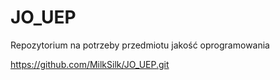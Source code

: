# JO_UEP
Repozytorium na potrzeby przedmiotu jakość oprogramowania

https://github.com/MilkSilk/JO_UEP.git
